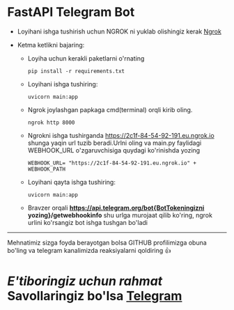 
# FastAPI Telegram Bot


- Loyihani ishga tushirish uchun NGROK ni yuklab olishingiz kerak [Ngrok](https://www.ngrok.com/)

- Ketma ketlikni bajaring:
  - Loyiha uchun kerakli paketlarni o'rnating
      ```
      pip install -r requirements.txt
      ```
      
  - Loyihani ishga tushiring:
      ```
      uvicorn main:app
      ```
      
  - Ngrok joylashgan papkaga cmd(terminal) orqli kirib oling.
      ```
      ngrok http 8000
      ```
      
  - Ngrokni ishga tushirganda  https://2c1f-84-54-92-191.eu.ngrok.io shunga yaqin url tuzib beradi.Urlni oling va main.py faylidagi WEBHOOK_URL  o'zgaruvchisiga quydagi ko'rinishda yozing
      ```
      WEBHOOK_URL= "https://2c1f-84-54-92-191.eu.ngrok.io" + WEBHOOK_PATH
      ```
      
  - Loyihani qayta ishga tushiring:
      ```
      uvicorn main:app
      ```
      
  -  Bravzer orqali __https://api.telegram.org/bot{BotTokeningizni yozing}/getwebhookinfo__ shu urlga murojaat qilib ko'ring, ngrok urlini ko'rsangiz bot ishga tushgan bo'ladi


 <hr>
 Mehnatimiz sizga foyda berayotgan bolsa GITHUB profilimizga obuna bo'ling va telegram kanalimizda reaksiyalarni qoldiring 👍
 
# *E'tiboringiz uchun rahmat* Savollaringiz bo'lsa [Telegram](https://t.me/foydamizteg_sin)
